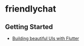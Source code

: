 # friendlychat

## Getting Started
- [Building beautiful UIs with Flutter](https://flutter.dev/docs/get-started/codelab)